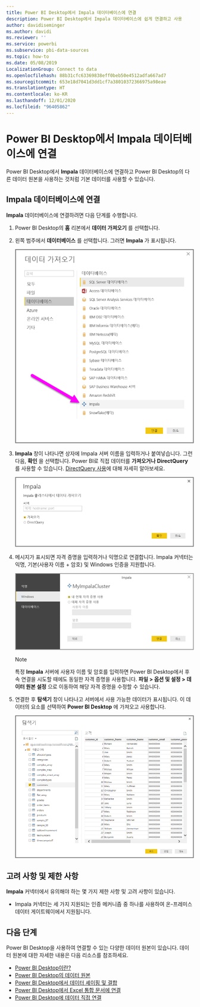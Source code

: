 ```yaml
---
title: Power BI Desktop에서 Impala 데이터베이스에 연결
description: Power BI Desktop에서 Impala 데이터베이스에 쉽게 연결하고 사용
author: davidiseminger
ms.author: davidi
ms.reviewer: ''
ms.service: powerbi
ms.subservice: pbi-data-sources
ms.topic: how-to
ms.date: 05/08/2019
LocalizationGroup: Connect to data
ms.openlocfilehash: 88b31cfc63369838eff0beb50e4512adfa667ad7
ms.sourcegitcommit: 653e18d7041d3dd1cf7a38010372366975a98eae
ms.translationtype: HT
ms.contentlocale: ko-KR
ms.lasthandoff: 12/01/2020
ms.locfileid: "96405862"
---
```

# <a name="connect-to-an-impala-database-in-power-bi-desktop"></a>Power BI Desktop에서 Impala 데이터베이스에 연결
Power BI Desktop에서 **Impala** 데이터베이스에 연결하고 Power BI Desktop의 다른 데이터 원본을 사용하는 것처럼 기본 데이터를 사용할 수 있습니다.

## <a name="connect-to-an-impala-database"></a>Impala 데이터베이스에 연결
**Impala** 데이터베이스에 연결하려면 다음 단계를 수행합니다. 

1. Power BI Desktop의 **홈** 리본에서 **데이터 가져오기** 를 선택합니다. 

2. 왼쪽 범주에서 **데이터베이스** 를 선택합니다. 그러면 **Impala** 가 표시됩니다.

    ![데이터 가져오기](media/desktop-connect-impala/connect_impala_2.png)

3. **Impala** 창이 나타나면 상자에 Impala 서버 이름을 입력하거나 붙여넣습니다. 그런 다음, **확인** 을 선택합니다. Power BI로 직접 데이터를 **가져오거나** **DirectQuery** 를 사용할 수 있습니다. [DirectQuery 사용](desktop-use-directquery.md)에 대해 자세히 알아보세요.

    ![Impala 창](media/desktop-connect-impala/connect_impala_3a.png)

4. 메시지가 표시되면 자격 증명을 입력하거나 익명으로 연결합니다. Impala 커넥터는 익명, 기본(사용자 이름 + 암호) 및 Windows 인증을 지원합니다.

    ![Impala 커넥터](media/desktop-connect-impala/connect_impala_4.png)

    > [!NOTE]
    > 특정 **Impala** 서버에 사용자 이름 및 암호를 입력하면 Power BI Desktop에서 후속 연결을 시도할 때에도 동일한 자격 증명을 사용합니다. **파일 > 옵션 및 설정 > 데이터 원본 설정** 으로 이동하여 해당 자격 증명을 수정할 수 있습니다.


5. 연결한 후 **탐색기** 창이 나타나고 서버에서 사용 가능한 데이터가 표시됩니다. 이 데이터의 요소를 선택하여 **Power BI Desktop** 에 가져오고 사용합니다.

    ![탐색기 창](media/desktop-connect-impala/connect_impala_5.png)

## <a name="considerations-and-limitations"></a>고려 사항 및 제한 사항
**Impala** 커넥터에서 유의해야 하는 몇 가지 제한 사항 및 고려 사항이 있습니다.

* Impala 커넥터는 세 가지 지원되는 인증 메커니즘 중 하나를 사용하여 온-프레미스 데이터 게이트웨이에서 지원됩니다.

## <a name="next-steps"></a>다음 단계
Power BI Desktop을 사용하여 연결할 수 있는 다양한 데이터 원본이 있습니다. 데이터 원본에 대한 자세한 내용은 다음 리소스를 참조하세요.

* [Power BI Desktop이란?](../fundamentals/desktop-what-is-desktop.md)
* [Power BI Desktop의 데이터 원본](desktop-data-sources.md)
* [Power BI Desktop에서 데이터 셰이핑 및 결합](desktop-shape-and-combine-data.md)
* [Power BI Desktop에서 Excel 통합 문서에 연결](desktop-connect-excel.md)   
* [Power BI Desktop에 데이터 직접 연결](desktop-enter-data-directly-into-desktop.md)   
